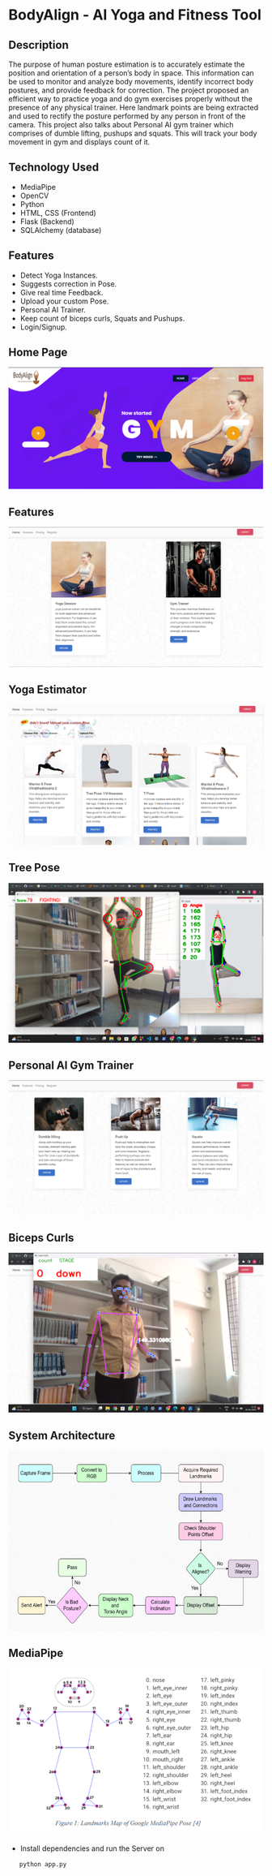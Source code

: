 <!-- do Pull the code and 'npm install' and you are good to go. -->

# BodyAlign - AI Yoga and Fitness Tool

## Description

The purpose of human posture estimation is to accurately estimate the position and
orientation of a person’s body in space. This information can be used to monitor and
analyze body movements, identify incorrect body postures, and provide feedback for correction. The project proposed an
efficient way to practice yoga and do gym exercises properly without the presence of any
physical trainer. Here landmark points are being extracted and used to rectify the posture
performed by any person in front of the camera. This project also talks about Personal AI
gym trainer which comprises of dumble lifting, pushups and squats. This will track your
body movement in gym and displays count of it.

## Technology Used

- MediaPipe
- OpenCV
- Python
- HTML, CSS (Frontend)
- Flask (Backend)
- SQLAlchemy (database)

## Features

- Detect Yoga Instances.
- Suggests correction in Pose.
- Give real time Feedback.
- Upload your custom Pose.
- Personal AI Trainer.
- Keep count of biceps curls, Squats and Pushups.
- Login/Signup.

## Home Page

![Home Page](screenshorts/home.png)

## Features

![Features](screenshorts/features.png)

## Yoga Estimator

![Yoga](screenshorts/yogamain.png)

## Tree Pose

![treepose](screenshorts/treepose.png)

## Personal AI Gym Trainer

![Gym](screenshorts/gym1.png)

## Biceps Curls

![dumble](screenshorts/gym_angle.png)

## System Architecture

![Mediapipe](screenshorts/system_arch.png)

## MediaPipe

![Mediapipe](screenshorts/mediapipe.png)

- Install dependencies and run the Server on

```
   python app.py
```
